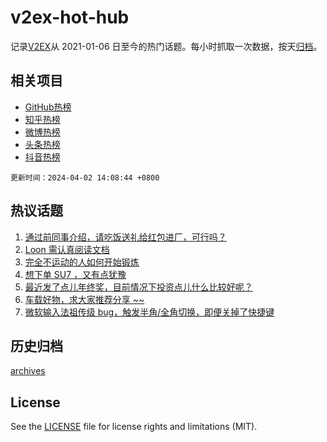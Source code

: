 # v2ex-hot-hub

 记录[V2EX](https://www.v2ex.com/)从 2021-01-06 日至今的热门话题。每小时抓取一次数据，按天[归档](archives)。
 
 ## 相关项目

- [GitHub热榜](https://github.com/snaildev/github-hot-hub)
- [知乎热榜](https://github.com/snaildev/zhihu-hot-hub)
- [微博热榜](https://github.com/snaildev/weibo-hot-hub)
- [头条热榜](https://github.com/snaildev/toutiao-hot-hub)
- [抖音热榜](https://github.com/snaildev/douyin-hot-hub)


 `更新时间：2024-04-02 14:08:44 +0800`

## 热议话题

1. [通过前同事介绍，请吃饭送礼给红包进厂，可行吗？](https://www.v2ex.com/t/1028851)
1. [Loon 需认真阅读文档](https://www.v2ex.com/t/1028871)
1. [完全不运动的人如何开始锻炼](https://www.v2ex.com/t/1028945)
1. [想下单 SU7 ，又有点犹豫](https://www.v2ex.com/t/1028793)
1. [最近发了点儿年终奖，目前情况下投资点儿什么比较好呢？](https://www.v2ex.com/t/1029007)
1. [车载好物，求大家推荐分享 ~~](https://www.v2ex.com/t/1028818)
1. [微软输入法祖传级 bug，触发半角/全角切换，即便关掉了快捷键](https://www.v2ex.com/t/1028800)

## 历史归档

[archives](archives)

## License

See the [LICENSE](LICENSE) file for license rights and limitations (MIT).
